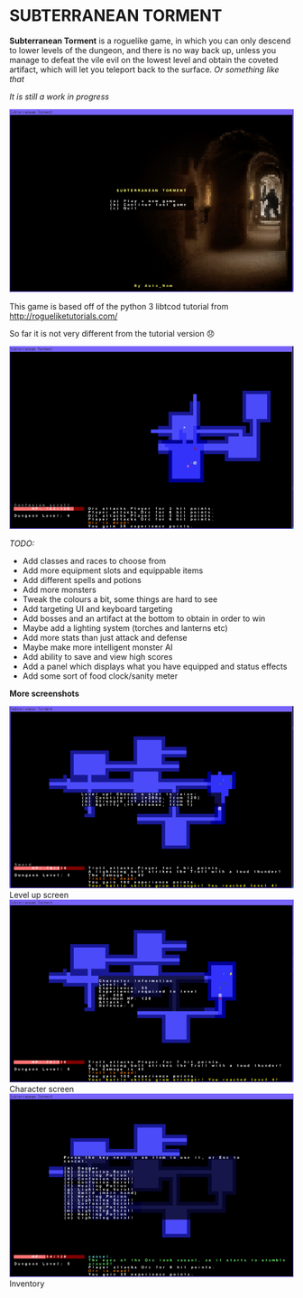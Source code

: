 # SUBTERRANEAN TORMENT

**Subterranean Torment** is a roguelike game, in which you can only descend to lower levels of the dungeon, and there is no way back up, unless you manage to defeat the vile evil on the lowest level and obtain the coveted artifact, which will let you teleport back to the surface. *Or something like that*

*It is still a work in progress*

![Main Menu](/screenshots/mainmenu.png)

This game is based off of the python 3 libtcod tutorial from http://rogueliketutorials.com/

So far it is not very different from the tutorial version :disappointed:

![Game](/screenshots/game.png)

*TODO:*

* Add classes and races to choose from
* Add more equipment slots and equippable items
* Add different spells and potions
* Add more monsters
* Tweak the colours a bit, some things are hard to see
* Add targeting UI and keyboard targeting
* Add bosses and an artifact at the bottom to obtain in order to win
* Maybe add a lighting system (torches and lanterns etc)
* Add more stats than just attack and defense
* Maybe make more intelligent monster AI
* Add ability to save and view high scores
* Add a panel which displays what you have equipped and status effects
* Add some sort of food clock/sanity meter

**More screenshots**

![Level Up](/screenshots/levelup.png)
Level up screen
![Character](/screenshots/character.png)
Character screen
![Inventory](/screenshots/inventory.png)
Inventory

